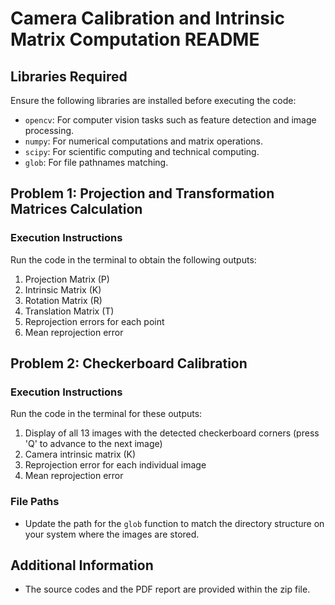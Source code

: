 # Camera Calibration and Intrinsic Matrix Computation README

## Libraries Required

Ensure the following libraries are installed before executing the code:

- `opencv`: For computer vision tasks such as feature detection and image processing.
- `numpy`: For numerical computations and matrix operations.
- `scipy`: For scientific computing and technical computing.
- `glob`: For file pathnames matching.

## Problem 1: Projection and Transformation Matrices Calculation

### Execution Instructions

Run the code in the terminal to obtain the following outputs:

1. Projection Matrix (P)
2. Intrinsic Matrix (K)
3. Rotation Matrix (R)
4. Translation Matrix (T)
5. Reprojection errors for each point
6. Mean reprojection error

## Problem 2: Checkerboard Calibration

### Execution Instructions

Run the code in the terminal for these outputs:

1. Display of all 13 images with the detected checkerboard corners (press 'Q' to advance to the next image)
2. Camera intrinsic matrix (K)
3. Reprojection error for each individual image
4. Mean reprojection error

### File Paths

- Update the path for the `glob` function to match the directory structure on your system where the images are stored.

## Additional Information

- The source codes and the PDF report are provided within the zip file.

